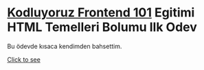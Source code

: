 # [Kodluyoruz Frontend 101](https://github.com/erdinckurt/kodluyoruz-frontend-101-egitimi) Egitimi HTML Temelleri Bolumu Ilk Odev

Bu ödevde kısaca kendimden bahsettim.

[Click to see](https://erdinckurt.github.io/frontend-101-html-ilk-odev/)
